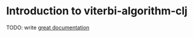 # Introduction to viterbi-algorithm-clj

TODO: write [great documentation](http://jacobian.org/writing/what-to-write/)
